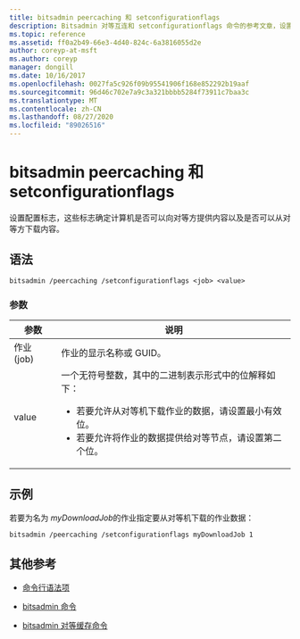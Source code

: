```yaml
---
title: bitsadmin peercaching 和 setconfigurationflags
description: Bitsadmin 对等互连和 setconfigurationflags 命令的参考文章，设置用于确定计算机能否向对等机提供内容以及是否可以从对等机下载内容的配置标志。
ms.topic: reference
ms.assetid: ff0a2b49-66e3-4d40-824c-6a3816055d2e
author: coreyp-at-msft
ms.author: coreyp
manager: dongill
ms.date: 10/16/2017
ms.openlocfilehash: 0027fa5c926f09b95541906f168e852292b19aaf
ms.sourcegitcommit: 96d46c702e7a9c3a321bbbb5284f73911c7baa3c
ms.translationtype: MT
ms.contentlocale: zh-CN
ms.lasthandoff: 08/27/2020
ms.locfileid: "89026516"
---
```

# <a name="bitsadmin-peercaching-and-setconfigurationflags"></a>bitsadmin peercaching 和 setconfigurationflags

设置配置标志，这些标志确定计算机是否可以向对等方提供内容以及是否可以从对等方下载内容。

## <a name="syntax"></a>语法

```
bitsadmin /peercaching /setconfigurationflags <job> <value>
```

### <a name="parameters"></a>参数

| 参数 | 说明 |
| -------------- | -------------- |
| 作业 (job) | 作业的显示名称或 GUID。 |
| value | 一个无符号整数，其中的二进制表示形式中的位解释如下：<ul><li>若要允许从对等机下载作业的数据，请设置最小有效位。</li><li>若要允许将作业的数据提供给对等节点，请设置第二个位。</li></ul>|

## <a name="examples"></a>示例

若要为名为 *myDownloadJob*的作业指定要从对等机下载的作业数据：

```
bitsadmin /peercaching /setconfigurationflags myDownloadJob 1
```

## <a name="additional-references"></a>其他参考

- [命令行语法项](command-line-syntax-key.md)

- [bitsadmin 命令](bitsadmin.md)

- [bitsadmin 对等缓存命令](bitsadmin-peercaching.md)
